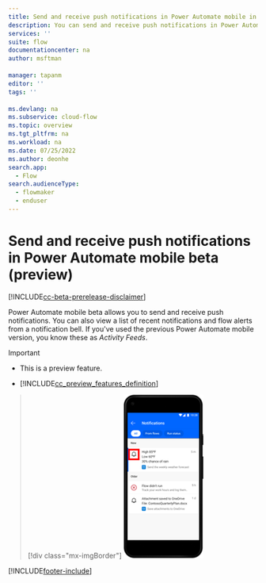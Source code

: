 ```yaml
---
title: Send and receive push notifications in Power Automate mobile in Power Automate mobile beta (preview) | Microsoft Docs
description: You can send and receive push notifications in Power Automate mobile (preview).
services: ''
suite: flow
documentationcenter: na
author: msftman

manager: tapanm
editor: ''
tags: ''

ms.devlang: na
ms.subservice: cloud-flow
ms.topic: overview
ms.tgt_pltfrm: na
ms.workload: na
ms.date: 07/25/2022
ms.author: deonhe
search.app: 
  - Flow
search.audienceType: 
  - flowmaker
  - enduser
---
```

# Send and receive push notifications in Power Automate mobile beta (preview)

[!INCLUDE[cc-beta-prerelease-disclaimer](./includes/cc-beta-prerelease-disclaimer.md)]

Power Automate mobile beta allows you to send and receive push notifications. You can also view a list of recent notifications and flow alerts from a notification bell. If you've used the previous Power Automate mobile version, you know these as *Activity Feeds*.

> [!IMPORTANT]
> - This is a preview feature.
>
> - [!INCLUDE[cc_preview_features_definition](includes/cc-preview-features-definition.md)]

> [!div class="mx-imgBorder"]
> ![Screenshot of push notifications.](../media/mobile/notifications.png "Push notifications")

[!INCLUDE[footer-include](../includes/footer-banner.md)]